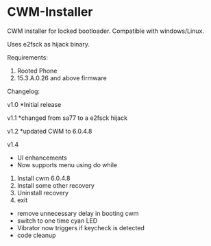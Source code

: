 CWM-Installer
=================

CWM installer for locked bootloader. Compatible with windows/Linux.

Uses e2fsck as hijack binary.

Requirements:
1. Rooted Phone
2. 15.3.A.0.26 and above firmware

Changelog:

v1.0
*Initial release

v1.1
*changed from sa77 to a e2fsck hijack

v1.2
*updated CWM to 6.0.4.8

v1.4
* UI enhancements
* Now supports menu using do while
1. Install cwm 6.0.4.8
2. Install some other recovery
3. Uninstall recovery
4. exit
* remove unnecessary delay in booting cwm
* switch to one time cyan LED
* Vibrator now triggers if keycheck is detected
* code cleanup
